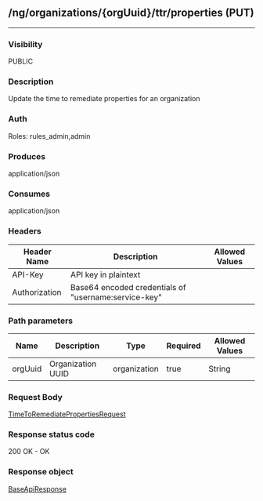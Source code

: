 ## /ng/organizations/{orgUuid}/ttr/properties (PUT)
---
### Visibility
PUBLIC
### Description
Update the time to remediate properties for an organization
### Auth
Roles: rules_admin,admin
### Produces
application/json
### Consumes
application/json
### Headers
| Header Name | Description | Allowed Values |
| ----------- | ----------- | ----------- |
| API-Key | API key in plaintext |  |
| Authorization | Base64 encoded credentials of &quot;username:service-key&quot; |  |
### Path parameters
| Name | Description | Type | Required | Allowed Values |
| ----------- | ----------- | ----------- | ----------- | ----------- |
| orgUuid | Organization UUID | organization | true | String |
### Request Body
[TimeToRemediatePropertiesRequest](<../../objects/TimeToRemediatePropertiesRequest.md>)
### Response status code
200 OK - OK
### Response object
[BaseApiResponse](<../../objects/BaseApiResponse.md>)
